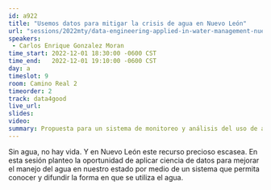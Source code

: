 ```yaml
---
id: a922
title: "Usemos datos para mitigar la crisis de agua en Nuevo León"
url: "sessions/2022mty/data-engineering-applied-in-water-management-nuevo-leon-s-water-crisis"
speakers:
 - Carlos Enrique Gonzalez Moran
time_start: 2022-12-01 18:30:00 -0600 CST
time_end:   2022-12-01 19:10:00 -0600 CST
day: a
timeslot: 9
room: Camino Real 2
timeorder: 2
track: data4good
live_url: 
slides: 
video: 
summary: Propuesta para un sistema de monitoreo y análisis del uso de agua.
---
```


Sin agua, no hay vida. Y en Nuevo León este recurso precioso escasea. En esta sesión planteo la oportunidad de aplicar ciencia de datos para mejorar el manejo del agua en nuestro estado por medio de un sistema que permita conocer y difundir la forma en que se utiliza el agua.
